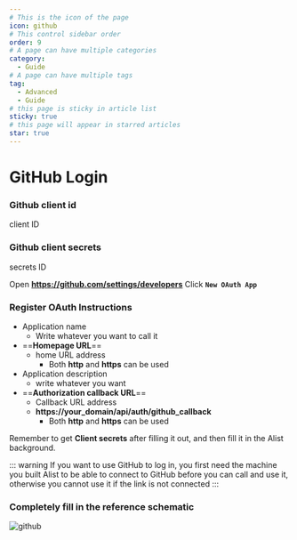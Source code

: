```yaml
---
# This is the icon of the page
icon: github
# This control sidebar order
order: 9
# A page can have multiple categories
category:
  - Guide
# A page can have multiple tags
tag:
  - Advanced
  - Guide
# this page is sticky in article list
sticky: true
# this page will appear in starred articles
star: true
---
```


# GitHub Login
### Github client id

client ID

### Github client secrets

secrets ID



Open **https://github.com/settings/developers** Click **`New OAuth App`**



### Register OAuth Instructions

- Application name
     - Write whatever you want to call it
-  ==**Homepage URL**== 
   - home URL address
     - Both **http** and **https** can be used
- Application description
   - write whatever you want
-  ==**Authorization callback URL**== 
   - Callback URL address
   - **https://your_domain/api/auth/github_callback**
     - Both **http** and **https** can be used



Remember to get **Client secrets** after filling it out, and then fill it in the Alist background.

::: warning
If you want to use GitHub to log in, you first need the machine you built Alist to be able to connect to GitHub before you can call and use it, otherwise you cannot use it if the link is not connected
:::

### Completely fill in the reference schematic

![github](/img/advanced/github.png)